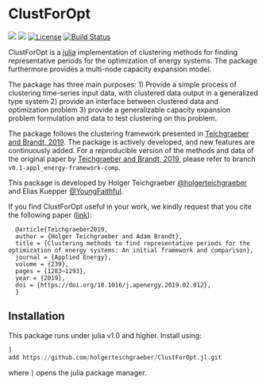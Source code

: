 # ClustForOpt

[![](https://img.shields.io/badge/docs-stable-blue.svg)](https://holgerteichgraeber.github.io/ClustForOpt.jl/stable)
[![](https://img.shields.io/badge/docs-dev-blue.svg)](https://holgerteichgraeber.github.io/ClustForOpt.jl/dev)
[![License](http://img.shields.io/badge/license-MIT-brightgreen.svg?style=flat)](LICENSE.md)
[![Build Status](https://travis-ci.com/holgerteichgraeber/ClustForOpt.jl.svg?token=HRFemjSxM1NBCsbHGNDG&branch=master)](https://travis-ci.com/holgerteichgraeber/ClustForOpt.jl)

ClustForOpt is a [julia](www.juliaopt.com) implementation of clustering methods for finding representative periods for the optimization of energy systems. The package furthermore provides a multi-node capacity expansion model.

The package has three main purposes: 1) Provide a simple process of clustering time-series input data, with clustered data output in a generalized type system 2) provide an interface between clustered data and optimization problem 3) provide a generalizable capacity expansion problem formulation and data to test clustering on this problem.

The package follows the clustering framework presented in [Teichgraeber and Brandt, 2019](https://doi.org/10.1016/j.apenergy.2019.02.012).
The package is actively developed, and new features are continuously added. For a reproducible version of the methods and data of the original paper by [Teichgraeber and Brandt, 2019](https://doi.org/10.1016/j.apenergy.2019.02.012), please refer to branch `v0.1-appl_energy-framework-comp`.

This package is developed by Holger Teichgraeber [@holgerteichgraeber](https://github.com/holgerteichgraeber) and Elias Kuepper [@YoungFaithful](https://github.com/youngfaithful).

If you find ClustForOpt useful in your work, we kindly request that you cite the following paper ([link](https://doi.org/10.1016/j.apenergy.2019.02.012)):

```
  @article{Teichgraeber2019,
  author = {Holger Teichgraeber and Adam Brandt},
  title = {Clustering methods to find representative periods for the optimization of energy systems: An initial framework and comparison},
  journal = {Applied Energy},
  volume = {239},
  pages = {1283–1293},
  year = {2019},
  doi = {https://doi.org/10.1016/j.apenergy.2019.02.012},
  }
```

## Installation
This package runs under julia v1.0 and higher.
Install using:

```julia
]
add https://github.com/holgerteichgraeber/ClustForOpt.jl.git
```
where `]` opens the julia package manager.
